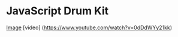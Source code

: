 # JavaScript Drum Kit
[Image](https://github.com/SaurabPoudel/30-Day-JavaScript-Challenge/blob/main/JavaScript%20Drum%20Kit/JavaScript%20Drum%20Kit%20-%20Brave%201_8_2023%202_31_55%20PM.png)
[video] (https://www.youtube.com/watch?v=0dDdWYy21kk)

